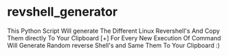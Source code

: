 # revshell_generator
This Python Script Will generate The Different Linux Revershell's And Copy Them directly To Your Clipboard [+]
For Every New Execution Of Command Will Generate Random reverse Shell's and Same Them To Your Clipboard :)
